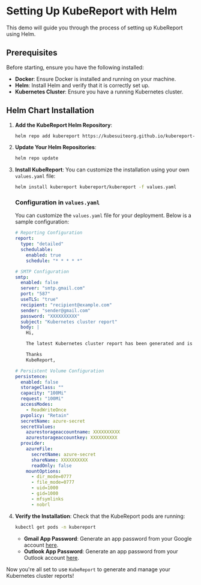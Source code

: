 # Setting Up KubeReport with Helm

This demo will guide you through the process of setting up KubeReport using Helm.

## Prerequisites

Before starting, ensure you have the following installed:

- **Docker**: Ensure Docker is installed and running on your machine.
- **Helm**: Install Helm and verify that it is correctly set up.
- **Kubernetes Cluster**: Ensure you have a running Kubernetes cluster.

## Helm Chart Installation

1. **Add the KubeReport Helm Repository**:
    ```bash
    helm repo add kubereport https://kubesuiteorg.github.io/kubereport-helm-chart
    ```

2. **Update Your Helm Repositories**:
    ```bash
    helm repo update
    ```

3. **Install KubeReport**:
    You can customize the installation using your own `values.yaml` file:
    ```bash
    helm install kubereport kubereport/kubereport -f values.yaml
    ```

    ### Configuration in `values.yaml`
    You can customize the `values.yaml` file for your deployment. Below is a sample configuration:

    ```yaml
    # Reporting Configuration
    report:
      type: "detailed"
      schedulable:
        enabled: true
        schedule: "* * * * *"

    # SMTP Configuration
    smtp:
      enabled: false
      server: "smtp.gmail.com"
      port: "587"
      useTLS: "true"
      recipient: "recipient@example.com"
      sender: "sender@gmail.com"
      password: "XXXXXXXXXX"
      subject: "Kubernetes cluster report"
      body: |
        Hi,

        The latest Kubernetes cluster report has been generated and is attached for your reference.

        Thanks
        KubeReport,

    # Persistent Volume Configuration
    persistence:
      enabled: false
      storageClass: ""
      capacity: "100Mi"
      request: "100Mi"
      accessModes: 
        - ReadWriteOnce
      pvpolicy: "Retain"
      secretName: azure-secret
      secretValues:
        azurestorageaccountname: XXXXXXXXXX
        azurestorageaccountkey: XXXXXXXXXX
      provider:
        azureFile:
          secretName: azure-secret
          shareName: XXXXXXXXXX
          readOnly: false
        mountOptions:
          - dir_mode=0777
          - file_mode=0777
          - uid=1000
          - gid=1000
          - mfsymlinks
          - nobrl
    ```

4. **Verify the Installation**:
    Check that the KubeReport pods are running:
    ```bash
    kubectl get pods -n kubereport
    ```

    - **Gmail App Password**: Generate an app password from your Google account [here](https://myaccount.google.com/apppasswords).
    - **Outlook App Password**: Generate an app password from your Outlook account [here](https://account.live.com/proofs/AppPassword).

Now you're all set to use `KubeReport` to generate and manage your Kubernetes cluster reports!
